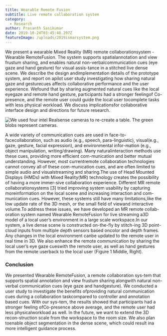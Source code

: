 ```yaml
---
title: Wearable Remote Fusion
subtitle: Live remote collaboration system
category:
  - Research
author: Prasanth Sasikumar
date: 2019-10-24T03:45:48.297Z
featureImage: /uploads/2019ismarsystem.png
---
```

We present a wearable Mixed Reality (MR) remote collaborationsystem -
 Wearable RemoteFusion. The system supports spatialannotation and view frustum sharing, and enables natural non-verbalcommunication cues (eye gaze and hand gesture) for visual assis-tance in a stitched live dense scene. We describe the design andimplementation details of the prototype system, and report on apilot user study investigating how sharing natural gaze and gesturecues affects collaborative performance and the user experience. Wefound that by sharing augmented natural cues like the local eyegaze and remote hand gesture, participants had a stronger feelingof Co-presence, and the remote user could guide the local user tocomplete tasks with less physical workload. We discuss implicationsfor collaborative interface design and directions for future research.

![We used four intel Realsense cameras to re-create a table. The green blobs represent cameras.](/uploads/livescenestiching.jpg "Reconstructed Table")

A wide variety of communication cues are used in face-to-facecollaboration, such as audio (e.g., speech, para-linguistic), visual(e.g., gaze, gesture, facial expression), and environmental infor-mation (e.g., object manipulation, writing/drawing). Many naturalinteraction methods use these cues, providing more efficient com-munication and better mutual understanding. However, most currentremote collaboration technologies cannot convey all of these com-munication cues, and are often limited to simple audio and visualstreaming and sharing.The use of Head Mounted Displays (HMDs) with Mixed Reality(MR) technology creates the possibility of having a more immer-sive collaboration experience. Different MR remote collaborationsystems \[3] tried improving system usability by capturing moreinformation on the local scene and increasing interaction and com-munication cues. However, these systems still have many limitations,like the low update rate of the 3D mesh, or the small field of viewand interactive volume.To address these issues, we have developed an MR remote collab-oration system named Wearable RemoteFusion for live streaming a3D model of a local user’s environment in a large scale workspace.In our system, a live dense scene is constructed on-the-fly by stitch-ing 3D point-cloud inputs from multiple depth sensors based oncolor and depth frames. Any changes in the local environment canbe updated to the remote user in real time in 3D. We also enhance the remote communication by sharing the local user’s eye gaze cueswith the remote user, as well as hand gestures from the remote userback to the local user (Figure 1 Middle, Right).



### Conclusion

We presented Wearable RemoteFusion, a remote collaboration sys-tem that supports spatial annotation and view frustum sharing alongwith natural non-verbal communication cues (eye gaze and handgesture). We conducted a user study to investigate the benefits ofproviding natural communication cues during a collaboration taskcompared to controller and annotation based cues. With our sys-tem, the results showed that participants had a stronger feeling ofCo-presence above average, and the remote user had less physicalworkload as well. In the future, we want to extend the 3D recon-struction scale from the workspace to the room size. We also plan toenable object segmentation in the dense scene, which could result ina more intelligent guidance process.
